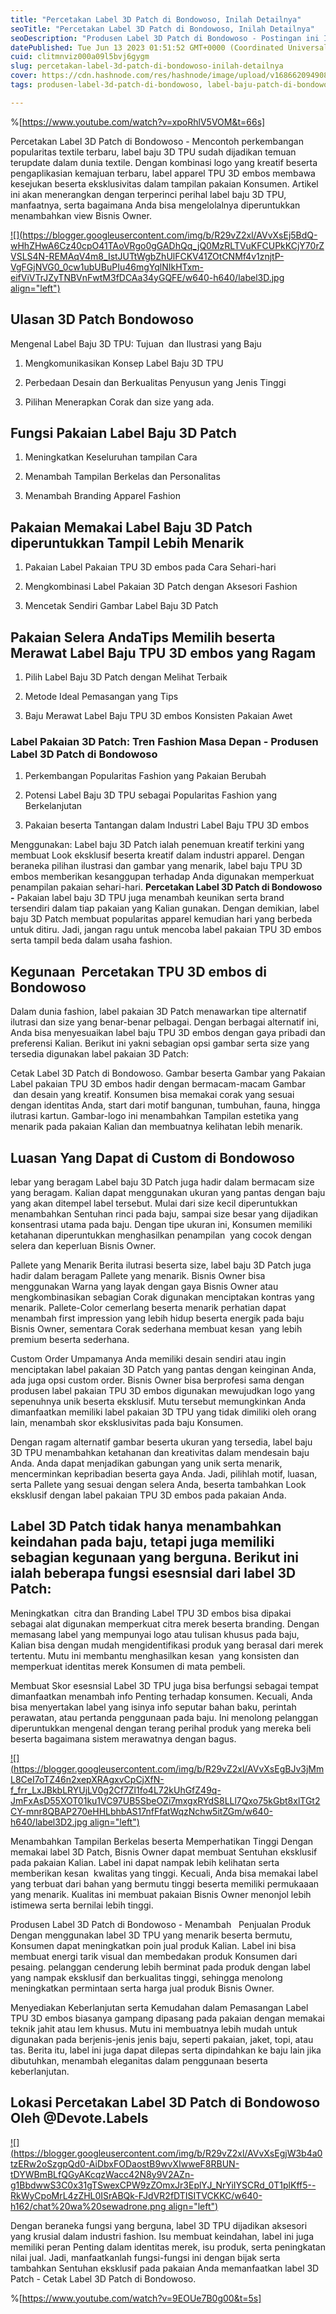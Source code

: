 ```yaml
---
title: "Percetakan Label 3D Patch di Bondowoso, Inilah Detailnya"
seoTitle: "Percetakan Label 3D Patch di Bondowoso, Inilah Detailnya"
seoDescription: "Produsen Label 3D Patch di Bondowoso - Postingan ini Ialah Ulasan dengan lengkap yang kami bahas tentang Jasa Produsen Label 3D Patch di Bondowoso"
datePublished: Tue Jun 13 2023 01:51:52 GMT+0000 (Coordinated Universal Time)
cuid: clitmnviz000a09l5bvj6gygm
slug: percetakan-label-3d-patch-di-bondowoso-inilah-detailnya
cover: https://cdn.hashnode.com/res/hashnode/image/upload/v1686620949089/e837720f-4da6-4fbc-987c-eb0a5f416ec8.jpeg
tags: produsen-label-3d-patch-di-bondowoso, label-baju-patch-di-bondowoso, label-baju-jersey-bondowoso

---
```


%[https://www.youtube.com/watch?v=xpoRhlV5VOM&t=66s] 

Percetakan Label 3D Patch di Bondowoso - Mencontoh perkembangan popularitas textile terbaru, label baju 3D TPU sudah dijadikan temuan terupdate dalam dunia textile. Dengan kombinasi logo yang kreatif beserta pengaplikasian kemajuan terbaru, label apparel TPU 3D embos membawa kesejukan beserta eksklusivitas dalam tampilan pakaian Konsumen. Artikel ini akan menerangkan dengan terperinci perihal label baju 3D TPU, manfaatnya, serta bagaimana Anda bisa mengelolalnya diperuntukkan menambahkan view Bisnis Owner.

[![](https://blogger.googleusercontent.com/img/b/R29vZ2xl/AVvXsEj5BdQ-wHhZHwA6Cz40cpO41TAoVRgo0gGADhQq_jQ0MzRLTVuKFCUPkKCjY70rZVSLS4N-REMAqV4m8_IstJUTtWgbZhUlFCKV41ZOtCNMf4v1znjtP-VgFGjNVG0_0cw1ubUBuPIu46mgYqlNIkHTxm-eifViVTrJZyTNBVnFwtM3fDCAa34yGQFE/w640-h640/label3D.jpg align="left")](https://blogger.googleusercontent.com/img/b/R29vZ2xl/AVvXsEj5BdQ-wHhZHwA6Cz40cpO41TAoVRgo0gGADhQq_jQ0MzRLTVuKFCUPkKCjY70rZVSLS4N-REMAqV4m8_IstJUTtWgbZhUlFCKV41ZOtCNMf4v1znjtP-VgFGjNVG0_0cw1ubUBuPIu46mgYqlNIkHTxm-eifViVTrJZyTNBVnFwtM3fDCAa34yGQFE/s900/label3D.jpg)

## Ulasan 3D Patch Bondowoso

Mengenal Label Baju 3D TPU: Tujuan  dan Ilustrasi yang Baju

1. Mengkomunikasikan Konsep Label Baju 3D TPU
    
2. Perbedaan Desain dan Berkualitas Penyusun yang Jenis Tinggi
    
3. Pilihan Menerapkan Corak dan size yang ada.
    

## Fungsi Pakaian Label Baju 3D Patch

1. Meningkatkan Keseluruhan tampilan Cara
    
2. Menambah Tampilan Berkelas dan Personalitas
    
3. Menambah Branding Apparel Fashion
    

## Pakaian Memakai Label Baju 3D Patch diperuntukkan Tampil Lebih Menarik

1. Pakaian Label Pakaian TPU 3D embos pada Cara Sehari-hari
    
2. Mengkombinasi Label Pakaian 3D Patch dengan Aksesori Fashion
    
3. Mencetak Sendiri Gambar Label Baju 3D Patch
    

## Pakaian Selera AndaTips Memilih beserta Merawat Label Baju TPU 3D embos yang Ragam

1. Pilih Label Baju 3D Patch dengan Melihat Terbaik
    
2. Metode Ideal Pemasangan yang Tips
    
3. Baju Merawat Label Baju TPU 3D embos Konsisten Pakaian Awet
    

### Label Pakaian 3D Patch: Tren Fashion Masa Depan - Produsen Label 3D Patch di Bondowoso

1. Perkembangan Popularitas Fashion yang Pakaian Berubah
    
2. Potensi Label Baju 3D TPU sebagai Popularitas Fashion yang Berkelanjutan
    
3. Pakaian beserta Tantangan dalam Industri Label Baju TPU 3D embos
    

Menggunakan: Label baju 3D Patch ialah penemuan kreatif terkini yang membuat Look eksklusif beserta kreatif dalam industri apparel. Dengan beraneka pilihan ilustrasi dan gambar yang menarik, label baju TPU 3D embos memberikan kesanggupan terhadap Anda digunakan memperkuat penampilan pakaian sehari-hari. **Percetakan Label 3D Patch di Bondowoso -** Pakaian label baju 3D TPU juga menambah keunikan serta brand tersendiri dalam tiap pakaian yang Kalian gunakan. Dengan demikian, label baju 3D Patch membuat popularitas apparel kemudian hari yang berbeda untuk ditiru. Jadi, jangan ragu untuk mencoba label pakaian TPU 3D embos serta tampil beda dalam usaha fashion.

## Kegunaan  Percetakan TPU 3D embos di Bondowoso

Dalam dunia fashion, label pakaian 3D Patch menawarkan tipe alternatif ilutrasi dan size yang benar-benar pelbagai. Dengan berbagai alternatif ini, Anda bisa menyesuaikan label baju TPU 3D embos dengan gaya pribadi dan preferensi Kalian. Berikut ini yakni sebagian opsi gambar serta size yang tersedia digunakan label pakaian 3D Patch:

Cetak Label 3D Patch di Bondowoso. Gambar beserta Gambar yang Pakaian Label pakaian TPU 3D embos hadir dengan bermacam-macam Gambar  dan desain yang kreatif. Konsumen bisa memakai corak yang sesuai dengan identitas Anda, start dari motif bangunan, tumbuhan, fauna, hingga ilutrasi kartun. Gambar-logo ini menambahkan Tampilan estetika yang menarik pada pakaian Kalian dan membuatnya kelihatan lebih menarik.

## Luasan Yang Dapat di Custom di Bondowoso

lebar yang beragam Label baju 3D Patch juga hadir dalam bermacam size yang beragam. Kalian dapat menggunakan ukuran yang pantas dengan baju yang akan ditempel label tersebut. Mulai dari size kecil diperuntukkan menambahkan Sentuhan rinci pada baju, sampai size besar yang dijadikan konsentrasi utama pada baju. Dengan tipe ukuran ini, Konsumen memiliki ketahanan diperuntukkan menghasilkan penampilan  yang cocok dengan selera dan keperluan Bisnis Owner.

Pallete yang Menarik Berita ilutrasi beserta size, label baju 3D Patch juga hadir dalam beragam Pallete yang menarik. Bisnis Owner bisa menggunakan Warna yang layak dengan gaya Bisnis Owner atau mengkombinasikan sebagian Corak digunakan menciptakan kontras yang menarik. Pallete-Color cemerlang beserta menarik perhatian dapat menambah first impression yang lebih hidup beserta energik pada baju Bisnis Owner, sementara Corak sederhana membuat kesan  yang lebih premium beserta sederhana.

Custom Order Umpamanya Anda memiliki desain sendiri atau ingin menciptakan label pakaian 3D Patch yang pantas dengan keinginan Anda, ada juga opsi custom order. Bisnis Owner bisa berprofesi sama dengan produsen label pakaian TPU 3D embos digunakan mewujudkan logo yang sepenuhnya unik beserta eksklusif. Mutu tersebut memungkinkan Anda dimanfaatkan memiliki label pakaian 3D TPU yang tidak dimiliki oleh orang lain, menambah skor eksklusivitas pada baju Konsumen.

Dengan ragam alternatif gambar beserta ukuran yang tersedia, label baju 3D TPU menambahkan ketahanan dan kreativitas dalam mendesain baju Anda. Anda dapat menjadikan gabungan yang unik serta menarik, mencerminkan kepribadian beserta gaya Anda. Jadi, pilihlah motif, luasan, serta Pallete yang sesuai dengan selera Anda, beserta tambahkan Look eksklusif dengan label pakaian TPU 3D embos pada pakaian Anda.

## Label 3D Patch tidak hanya menambahkan keindahan pada baju, tetapi juga memiliki sebagian kegunaan yang berguna. Berikut ini ialah beberapa fungsi esesnsial dari label 3D Patch:

Meningkatkan  citra dan Branding Label TPU 3D embos bisa dipakai sebagai alat digunakan memperkuat citra merek beserta branding. Dengan memasang label yang mempunyai logo atau tulisan khusus pada baju, Kalian bisa dengan mudah mengidentifikasi produk yang berasal dari merek tertentu. Mutu ini membantu menghasilkan kesan  yang konsisten dan memperkuat identitas merek Konsumen di mata pembeli.

Membuat Skor esesnsial Label 3D TPU juga bisa berfungsi sebagai tempat dimanfaatkan menambah info Penting terhadap konsumen. Kecuali, Anda bisa menyertakan label yang isinya info seputar bahan baku, perintah perawatan, atau pertanda penggunaan pada baju. Ini menolong pelanggan diperuntukkan mengenal dengan terang perihal produk yang mereka beli beserta bagaimana sistem merawatnya dengan bagus.

[![](https://blogger.googleusercontent.com/img/b/R29vZ2xl/AVvXsEgBJv3jMmL8CeI7oTZ46n2xepXRAgxvCpCjXfN-f_frr_LxJBkbLRYUjLV0g2Cf7Zl1fo4L72kUhGfZ49q-JmFxAsD55XOT01ku1VC97UB5SbeOZi7mxgxRYdS8LLl7Qxo75kGbt8xlTGt2CY-mnr8QBAP270eHHLbhbAS17nfFfatWqzNchw5itZGm/w640-h640/label3D2.jpg align="left")](https://blogger.googleusercontent.com/img/b/R29vZ2xl/AVvXsEgBJv3jMmL8CeI7oTZ46n2xepXRAgxvCpCjXfN-f_frr_LxJBkbLRYUjLV0g2Cf7Zl1fo4L72kUhGfZ49q-JmFxAsD55XOT01ku1VC97UB5SbeOZi7mxgxRYdS8LLl7Qxo75kGbt8xlTGt2CY-mnr8QBAP270eHHLbhbAS17nfFfatWqzNchw5itZGm/s900/label3D2.jpg)

Menambahkan Tampilan Berkelas beserta Memperhatikan Tinggi Dengan memakai label 3D Patch, Bisnis Owner dapat membuat Sentuhan eksklusif pada pakaian Kalian. Label ini dapat nampak lebih kelihatan serta memberikan kesan  kwalitas yang tinggi. Kecuali, Anda bisa memakai label yang terbuat dari bahan yang bermutu tinggi beserta memiliki permukaaan yang menarik. Kualitas ini membuat pakaian Bisnis Owner menonjol lebih istimewa serta bernilai lebih tinggi.

Produsen Label 3D Patch di Bondowoso - Menambah   Penjualan Produk Dengan menggunakan label 3D TPU yang menarik beserta bermutu, Konsumen dapat meningkatkan poin jual produk Kalian. Label ini bisa membuat energi tarik visual dan membedakan produk Konsumen dari pesaing. pelanggan cenderung lebih berminat pada produk dengan label yang nampak eksklusif dan berkualitas tinggi, sehingga menolong meningkatkan permintaan serta harga jual produk Bisnis Owner.

Menyediakan Keberlanjutan serta Kemudahan dalam Pemasangan Label TPU 3D embos biasanya gampang dipasang pada pakaian dengan memakai teknik jahit atau lem khusus. Mutu ini membuatnya lebih mudah untuk digunakan pada berjenis-jenis jenis baju, seperti pakaian, jaket, topi, atau tas. Berita itu, label ini juga dapat dilepas serta dipindahkan ke baju lain jika dibutuhkan, menambah eleganitas dalam penggunaan beserta keberlanjutan.

## Lokasi Percetakan Label 3D Patch di Bondowoso Oleh @Devote.Labels

[![](https://blogger.googleusercontent.com/img/b/R29vZ2xl/AVvXsEgjW3b4a0tzERw2oSzgpQd0-AiDbxFODaostB9wvXIwweF8RBUN-tDYWBmBLfQGyAKcqzWacc42N8y9V2AZn-g1BbdwwS3C0x31gTSwexCPW9zZOmxJr3EplYJ_NrYiIYSCRd_0T1plKff5--RkWyCpoMrL4zZHL0ISrABQk-FJdVR2fDTISITVCKKC/w640-h162/chat%20wa%20sewadrone.png align="left")](https://wa.me/+6287838865004?text=Permisi%2C%20kak%20mau%20nanya%20tentang%20label%2C%20dapat%20informasi%20dari%20devotelabels.web.id)

Dengan beraneka fungsi yang berguna, label 3D TPU dijadikan aksesori yang krusial dalam industri fashion. Isu membuat keindahan, label ini juga memiliki peran Penting dalam identitas merek, isu produk, serta peningkatan nilai jual. Jadi, manfaatkanlah fungsi-fungsi ini dengan bijak serta tambahkan Sentuhan eksklusif pada pakaian Anda memanfaatkan label 3D Patch - Cetak Label 3D Patch di Bondowoso.

%[https://www.youtube.com/watch?v=9EOUe7B0g00&t=5s]